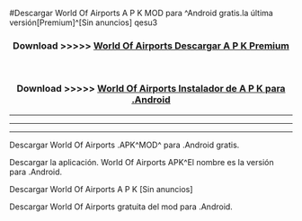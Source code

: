 #Descargar World Of Airports  A P K MOD para ^Android gratis.la última versión[Premium]^[Sin anuncios] qesu3



<div align="center">
<h3>Download >>>>> <a href="https://es-web.web.app/?es= World Of Airports ">World Of Airports  Descargar A P K Premium</a></h3><br>

<h3>Download >>>>> <a href="https://es-web.web.app/?es= World Of Airports ">World Of Airports  Instalador de A P K para .Android</a></h3>
</div>


----------------------------------------------------------

----------------------------------------------------------

----------------------------------------------------------

Descargar World Of Airports  .APK^MOD^ para .Android gratis.

Descargar la aplicación. World Of Airports  APK^El nombre es la versión para .Android.

Descargar World Of Airports  A P K [Sin anuncios]

Descargar World Of Airports  gratuita del mod para .Android.